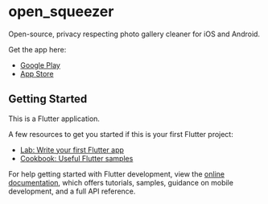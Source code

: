 # open_squeezer

Open-source, privacy respecting photo gallery cleaner for iOS and Android.

Get the app here:

- [Google Play](https://play.google.com/store/apps/details?id=com.omoe.open_squeezer)
- [App Store](https://apps.apple.com/ru/app/open-squeezer/id1638376589)

## Getting Started

This is a Flutter application.

A few resources to get you started if this is your first Flutter project:

- [Lab: Write your first Flutter app](https://docs.flutter.dev/get-started/codelab)
- [Cookbook: Useful Flutter samples](https://docs.flutter.dev/cookbook)

For help getting started with Flutter development, view the
[online documentation](https://docs.flutter.dev/), which offers tutorials,
samples, guidance on mobile development, and a full API reference.
